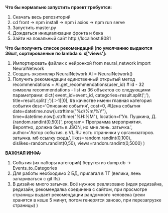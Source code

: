 **Что бы нормально запустить проект требуется:**
1. Скачать весь репозиторий
2. cd front -> npm install -> npm i axios -> npm run serve
3. Запустить master.py 
4. Дождаться инициализации фронта и бека
5. Зайти на локальный сайт http://localhost:8081

**Что бы получить список рекомендаций (по умолчанию выдаются 36шт, сортированные по lambda x: x['views']:**
1. Импортировать файлик с нейронкой 
from neural_network import NeuralNetwork
2. Создать экземпляр NeuralNetwork
AI = NeuralNetwork()
3. Получить рекомендации единственный открытый метод
recommendations = AI.get_recommendations(user_id) # id - 32 символа
recommendations - list из 36 объектов со следующими параметрами:
dict(
  event_id=event_id,
  categories=result.split(';'),
  title=result.split(';')[::-1][0], #в качестве имени главная категория события
  desc='Описание события',
  cost=0, #Цена события
  date=datetime.now().strftime("%d/%m/%Y"),
  time=datetime.now().strftime("%H:%M"),
  location=f'Ул. Пушкина, Д. {random.randint(0,50)}',
  program='Программа мероприятия. Вероятно, должна быть в JSON, но мне лень. затычка.',
  author='Автор события. в VL.RU есть странички у организаторов. затычка. мб ссылку сюда.',
  likes=random.randint(0,100),
  dislikes=random.randint(0,50),
  views=random.randint(0,5000)
)

**ВАЖНАЯ ИНФА:**

1. События (их наборы категорий) берутся из dump.db -> Events_to_Categories 
2. Для работы необходимо 2 БД, прилагал в ТГ (велики, лень запариваться с git lfs)
3. В дизайне много затычек. Всё нужное реализовано (идея редизайна, редизайн, рекомендалка соединена с сайтом, при просмотре страницы выдает рекомендации рандомного человека (реки хранятся в кеше 5 минут, потом генерятся заново, при перезагрузке страницы) )

